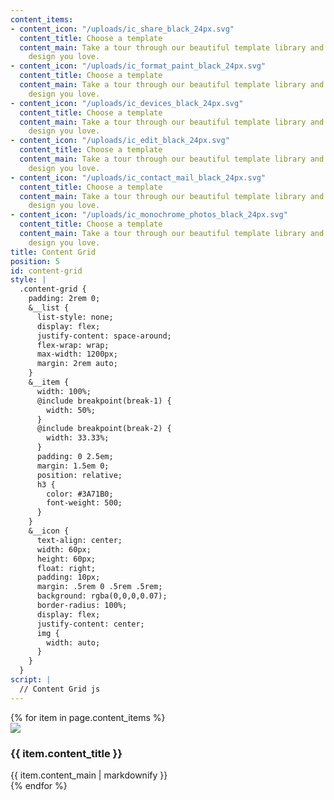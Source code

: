 ```yaml
---
content_items:
- content_icon: "/uploads/ic_share_black_24px.svg"
  content_title: Choose a template
  content_main: Take a tour through our beautiful template library and choose the
    design you love.
- content_icon: "/uploads/ic_format_paint_black_24px.svg"
  content_title: Choose a template
  content_main: Take a tour through our beautiful template library and choose the
    design you love.
- content_icon: "/uploads/ic_devices_black_24px.svg"
  content_title: Choose a template
  content_main: Take a tour through our beautiful template library and choose the
    design you love.
- content_icon: "/uploads/ic_edit_black_24px.svg"
  content_title: Choose a template
  content_main: Take a tour through our beautiful template library and choose the
    design you love.
- content_icon: "/uploads/ic_contact_mail_black_24px.svg"
  content_title: Choose a template
  content_main: Take a tour through our beautiful template library and choose the
    design you love.
- content_icon: "/uploads/ic_monochrome_photos_black_24px.svg"
  content_title: Choose a template
  content_main: Take a tour through our beautiful template library and choose the
    design you love.
title: Content Grid
position: 5
id: content-grid
style: |
  .content-grid {
    padding: 2rem 0;
    &__list {
      list-style: none;
      display: flex;
      justify-content: space-around;
      flex-wrap: wrap;
      max-width: 1200px;
      margin: 2rem auto;
    }
    &__item {
      width: 100%;
      @include breakpoint(break-1) {
        width: 50%;
      }
      @include breakpoint(break-2) {
        width: 33.33%;
      }
      padding: 0 2.5em;
      margin: 1.5em 0;
      position: relative;
      h3 {
        color: #3A71B0;
        font-weight: 500;
      }
    }
    &__icon {
      text-align: center;
      width: 60px;
      height: 60px;
      float: right;
      padding: 10px;
      margin: .5rem 0 .5rem .5rem;
      background: rgba(0,0,0,0.07);
      border-radius: 100%;
      display: flex;
      justify-content: center;
      img {
        width: auto;
      }
    }
  }
script: |
  // Content Grid js
---
```


<section class="content-grid">
  <div class="content-grid__list">
    {% for item in page.content_items %}
      <div class="content-grid__item  typeset">
        <div class="content-grid__icon  icon"><img src="{{ item.content_icon }}" /></div>
        <h3>{{ item.content_title }}</h3>
        {{ item.content_main | markdownify }}
      </div>
    {% endfor %}
  </div>
</section>
